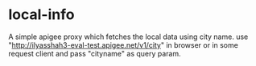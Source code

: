 # local-info
A simple apigee proxy which fetches the local data using city name.
use "http://ilyasshah3-eval-test.apigee.net/v1/city" in browser or in
some request client and pass "cityname" as query param.
